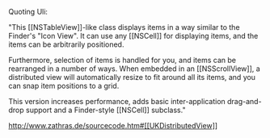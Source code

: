 

Quoting Uli: 

"This [[NSTableView]]-like class displays items in a way similar to the Finder's "Icon View". It can use any [[NSCell]] for displaying items, and the items can be arbitrarily positioned. 

Furthermore, selection of items is handled for you, and items can be rearranged in a number of ways. When embedded in an [[NSScrollView]], a distributed view will automatically resize to fit around all its items, and you can snap item positions to a grid. 

This version increases performance, adds basic inter-application drag-and-drop support and a Finder-style [[NSCell]] subclass."

http://www.zathras.de/sourcecode.htm#[[UKDistributedView]]